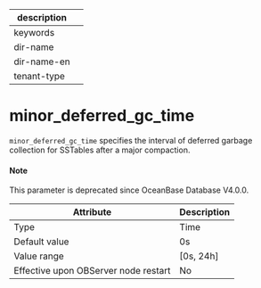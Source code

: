|description||
|---|---|
|keywords||
|dir-name||
|dir-name-en||
|tenant-type||

# minor_deferred_gc_time

`minor_deferred_gc_time` specifies the interval of deferred garbage collection for SSTables after a major compaction.

<main id="notice" type='explain'>
  <h4>Note</h4>
  <p>This parameter is deprecated since OceanBase Database V4.0.0. </p>
</main>

| **Attribute** | **Description** |
|------------------|-------------|
| Type | Time |
| Default value | 0s |
| Value range | \[0s, 24h] |
| Effective upon OBServer node restart | No |


